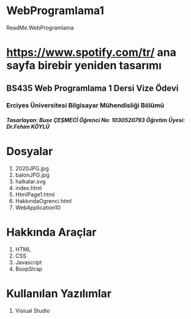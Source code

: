 # WebProgramlama1
 ReadMe.WebProgramlama
# https://www.spotify.com/tr/ ana sayfa birebir yeniden tasarımı
## BS435 Web Programlama 1 Dersi Vize Ödevi
### Erciyes Üniversitesi Bilgisayar Mühendisliği Bölümü
##### Tasarlayan: Buse ÇEŞMECİ Öğrenci No: 1030520793 Öğretim Üyesi: Dr.Fehim KÖYLÜ

# Dosyalar
1. 2020JPG.jpg
2. balonJPG.jpg
3. halkalar.svg
4. index.html
5. HtmlPage1.html
6. HakkındaOgrenci.html
7. WebApplication10
# Hakkında Araçlar
1. HTML
2. CSS
3. Javascript
4. BoopStrap
# Kullanılan Yazılımlar
1. Visiual Studio

